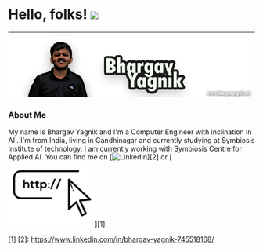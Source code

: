 # Hello, folks! <img src="https://raw.githubusercontent.com/MartinHeinz/MartinHeinz/master/wave.gif" width="30px">
---
![](img/bcy.png)


###  About Me
My name is Bhargav Yagnik and I'm a Computer Engineer with inclination in AI . I'm from India, living in Gandhinagar and currently studying at Symbiosis Institute of technology. I am currently working with Symbiosis Centre for Applied AI. You can find me on [![LinkedIn][2.1]][2] or [![Site][1.1]][1].

[1.1]: https://raw.githubusercontent.com/bhargavyagnik/bhargavyagnik/master/img/site.jpg
[2.1]: https://raw.githubusercontent.com/MartinHeinz/MartinHeinz/master/linkedin-3-16.png (LinkedIn icon without padding)

[1]
[2]: https://www.linkedin.com/in/bhargav-yagnik-745518168/
